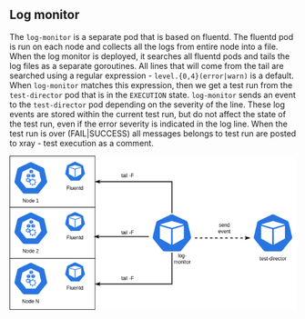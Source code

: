 ## Log monitor

The `log-monitor` is a separate pod that is based on fluentd. The fluentd pod is run on each node and collects all the
logs from entire node into a file. When the log monitor is deployed, it searches all fluentd pods and tails the log
files as a separate goroutines. All lines that will come from the tail are searched using a regular expression -
`level.{0,4}(error|warn)` is a default. When `log-monitor` matches this expression, then we get a test run from the
`test-director` pod that is in the `EXECUTION` state. `log-monitor` sends an event to the `test-director` pod
depending on the severity of the line. These log events are stored within the current test run, but do not affect
the state of the test run, even if the error severity is indicated in the log line. When the test run is over (FAIL|SUCCESS)
all messages belongs to test run are posted to xray - test execution as a comment.

![log_monitor architecture](./log_monitor.png?raw=true)